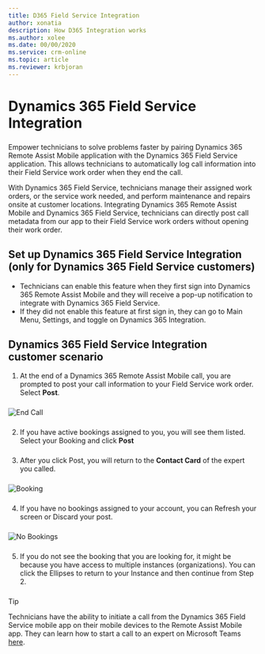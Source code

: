 ```yaml
---
title: D365 Field Service Integration
author: xonatia
description: How D365 Integration works
ms.author: xolee
ms.date: 00/00/2020
ms.service: crm-online
ms.topic: article
ms.reviewer: krbjoran
---
```

# Dynamics 365 Field Service Integration

###
Empower technicians to solve problems faster by pairing Dynamics 365 Remote Assist Mobile application with the Dynamics 365 Field Service application. This allows technicians to automatically log call information into their Field Service work order when they end the call.

With Dynamics 365 Field Service, technicians manage their assigned work orders, or the service work needed, and perform maintenance and repairs onsite at customer locations. Integrating Dynamics 365 Remote Assist Mobile and Dynamics 365 Field Service, technicians can directly post call metadata from our app to their Field Service work orders without opening their work order.

## Set up Dynamics 365 Field Service Integration (only for Dynamics 365 Field Service customers)
-	Technicians can enable this feature when they first sign into Dynamics 365 Remote Assist Mobile and they will receive a pop-up notification to integrate with Dynamics 365 Field Service.
-	If they did not enable this feature at first sign in, they can go to Main Menu, Settings, and toggle on Dynamics 365 Integration.

## Dynamics 365 Field Service Integration customer scenario
1.	At the end of a Dynamics 365 Remote Assist Mobile call, you are prompted to post your call information to your Field Service work order. Select **Post**.
###
![End Call](./media/fs_1.png "End Call")
###
2.	If you have  active bookings assigned to you, you will see them listed. Select your Booking and click **Post**
###

###
3.	After you click Post, you will return to the **Contact Card** of the expert you called.
###
![Booking](./media/fs_5.png "Booking")
### 
4.	If you have no bookings assigned to your account, you can Refresh your screen or Discard your post.
###
![No Bookings](./media/fs_6.png "No Bookings")
### 
5.	If you do not see the booking that you are looking for, it might be because you have access to multiple instances (organizations). You can click the Ellipses to return to your Instance and then continue from Step 2.
###

### 

> [!TIP]
> Technicians have the ability to initiate a call from the Dynamics 365 Field Service mobile app on their mobile devices to the Remote Assist Mobile app. They can learn how to start a call to an expert on Microsoft Teams [here](index.md). 

